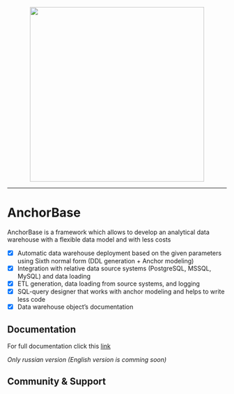 <p align="center">
<img width="400" src="https://user-images.githubusercontent.com/57846789/146906105-443f8e0d-b9a9-49c3-b96e-12dc814c983f.png"/>
</p>

---

# AnchorBase
AnchorBase is a framework which allows to develop an analytical data warehouse with a flexible data model and with less costs

- [x] Automatic data warehouse deployment based on the given parameters using Sixth normal form (DDL generation + Anchor modeling)
- [x] Integration with relative data source systems (PostgreSQL, MSSQL, MySQL) and data loading
- [x] ETL generation, data loading from source systems, and logging
- [x] SQL-query designer that works with anchor modeling and helps to write less code
- [x] Data warehouse object’s documentation

## Documentation
For full documentation click this [link](https://supabase.com/docs)
<p><i>Only russian version (English version is comming soon)</i></p>

## Community & Support
